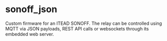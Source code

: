 # sonoff_json
Custom firmware for an ITEAD SONOFF. The relay can be controlled using MQTT via JSON payloads, REST API calls or websockets through its embedded web server.

